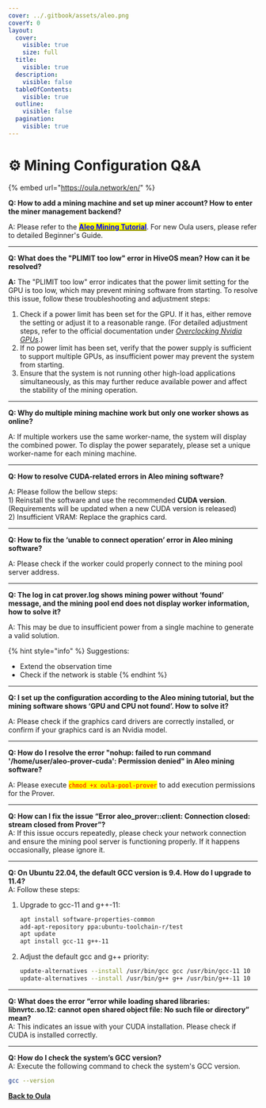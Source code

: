 ```yaml
---
cover: ../.gitbook/assets/aleo.png
coverY: 0
layout:
  cover:
    visible: true
    size: full
  title:
    visible: true
  description:
    visible: false
  tableOfContents:
    visible: true
  outline:
    visible: false
  pagination:
    visible: true
---
```


# ⚙️ Mining Configuration Q\&A

{% embed url="https://oula.network/en/" %}

**Q: How to add a mining machine and set up miner account? How to enter the miner management backend?**

A: Please refer to the [<mark style="color:blue;">**Aleo Mining Tutorial**</mark>](../start-mining/publish-your-docs-1.md). For new Oula users, please refer to detailed Beginner's Guide.

***

**Q: What does the "PLIMIT too low" error in HiveOS mean? How can it be resolved?**

**A:** The "PLIMIT too low" error indicates that the power limit setting for the GPU is too low, which may prevent mining software from starting. To resolve this issue, follow these troubleshooting and adjustment steps:

1. Check if a power limit has been set for the GPU. If it has, either remove the setting or adjust it to a reasonable range. (For detailed adjustment steps, refer to the official documentation under [_Overclocking Nvidia GPUs_](https://hiveon.com/knowledge-base/getting\_started/start\_oc/#creating-an-overclocking-template).)
2. If no power limit has been set, verify that the power supply is sufficient to support multiple GPUs, as insufficient power may prevent the system from starting.
3. Ensure that the system is not running other high-load applications simultaneously, as this may further reduce available power and affect the stability of the mining operation.

***

**Q: Why do multiple mining machine work but only one worker shows as online?**

A: If multiple workers use the same worker-name, the system will display the combined power. To display the power separately, please set a unique worker-name for each mining machine.

***

**Q: How to resolve CUDA-related errors in Aleo mining software?**

A: Please follow the bellow steps:\
1\)  Reinstall the software and use the recommended **CUDA version**. (Requirements will be updated when a new CUDA version is released)\
2\) Insufficient VRAM: Replace the graphics card.

***

**Q: How to fix the ‘unable to connect operation’ error in Aleo mining software?**

A: Please check if the worker could properly connect to the mining pool server address.

***

**Q: The log in cat prover.log shows mining power without ‘found’ message, and the mining pool end does not display worker information, how to solve it?**

A: This may be due to insufficient power from a single machine to generate a valid solution.

{% hint style="info" %}
Suggestions:

* Extend the observation time
* Check if the network is stable
{% endhint %}

***

**Q: I set up the configuration according to the Aleo mining tutorial, but the mining software shows ‘GPU and CPU not found’. How to solve it?**

A: Please check if the graphics card drivers are correctly installed, or confirm if your graphics card is an Nvidia model.

***

**Q: How do I resolve the error "nohup: failed to run command '/home/user/aleo-prover-cuda': Permission denied" in Aleo mining software?**

A: Please execute <mark style="color:red;">`chmod +x oula-pool-prover`</mark> to add execution permissions for the Prover.

***

**Q: How can I fix the issue “Error aleo\_prover::client: Connection closed: stream closed from Prover”?**\
A: If this issue occurs repeatedly, please check your network connection and ensure the mining pool server is functioning properly. If it happens occasionally, please ignore it.

***

**Q: On Ubuntu 22.04, the default GCC version is 9.4. How do I upgrade to 11.4?**\
A: Follow these steps:

1.  Upgrade to gcc-11 and g++-11:

    ```bash
    apt install software-properties-common
    add-apt-repository ppa:ubuntu-toolchain-r/test
    apt update
    apt install gcc-11 g++-11
    ```
2.  Adjust the default gcc and g++ priority:

    ```bash
    update-alternatives --install /usr/bin/gcc gcc /usr/bin/gcc-11 10
    update-alternatives --install /usr/bin/g++ g++ /usr/bin/g++-11 10
    ```

***

**Q: What does the error “error while loading shared libraries: libnvrtc.so.12: cannot open shared object file: No such file or directory” mean?**\
A: This indicates an issue with your CUDA installation. Please check if CUDA is installed correctly.

***

**Q: How do I check the system’s GCC version?**\
A: Execute the following command to check the system's GCC version.

```bash
gcc --version
```





[**Back to Oula**](https://oula.network/en/login)
